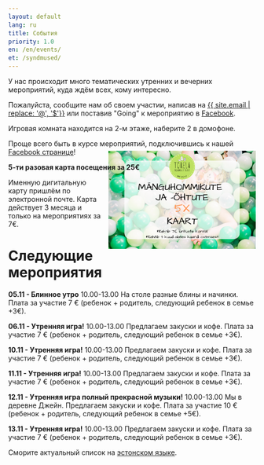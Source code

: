 ```yaml
---
layout: default
lang: ru
title: События
priority: 1.0
en: /en/events/
et: /syndmused/
---
```

У нас происходит много тематических утренних и вечерних мероприятий, куда ждём всех, кому интересно.

Пожалуйста, сообщите нам об своем участии, 
написав на [{{ site.email | replace: '@', '$'}}](mailto) или поставив "Going" к мероприятию в [Facebook](https://www.facebook.com/pg/Torelamangutuba/events/).

Игровая комната находится на 2-м этаже, наберите 2 в домофоне.

Проще всего быть в курсе мероприятий, подключившись к нашей [Facebook странице](https://www.facebook.com/pg/Torelamangutuba/events/)!

**5-ти разовая карта посещения за 25€**

<img alt="5x card" src="../../syndmused/5x-kaart.png" height="200" style="float: right; margin-top: -4em; margin-left: 1em">

Именную дигитальную карту пришлём по электронной почте. Карта действует 3 месяца и только на мероприятиях за 7€.

# Следующие мероприятия



**05.11 - Блинное утро**
10.00-13.00
На столе разные блины и начинки.
Плата за участие 7 € (ребенок + родитель, следующий ребенок в семье +3€).



**06.11 - Утренняя игра!**
10.00-13.00
Предлагаем закуски и кофе.
Плата за участие 7 € (ребенок + родитель, следующий ребенок в семье +3€).



**10.11 - Утренняя игра!**
10.00-13.00
Предлагаем закуски и кофе.
Плата за участие 7 € (ребенок + родитель, следующий ребенок в семье +3€).


**11.11 - Утренняя игра!**
10.00-13.00
Предлагаем закуски и кофе.
Плата за участие 7 € (ребенок + родитель, следующий ребенок в семье +3€).


**12.11 - Утренняя игра полный прекрасной музыки!**
10.00-13.00
Мы в деревне Джейн. 
Предлагаем закуски и кофе.
Плата за участие 10 € (ребенок + родитель, следующий ребенок в семье +5€).


**13.11 - Утренняя игра!**
10.00-13.00
Предлагаем закуски и кофе.
Плата за участие 7 € (ребенок + родитель, следующий ребенок в семье +3€).







Сморите актуальный список на [эстонском языке](/syndmused/).
